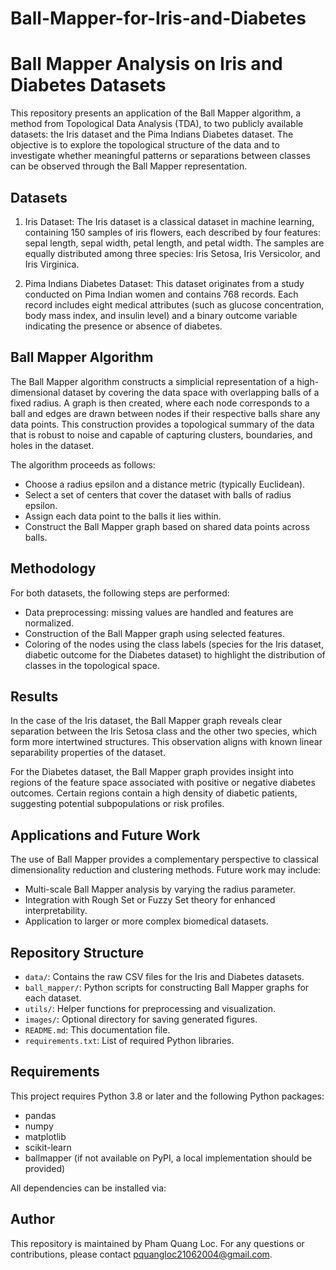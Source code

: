 # Ball-Mapper-for-Iris-and-Diabetes
# Ball Mapper Analysis on Iris and Diabetes Datasets

This repository presents an application of the Ball Mapper algorithm, a method from Topological Data Analysis (TDA), to two publicly available datasets: the Iris dataset and the Pima Indians Diabetes dataset. The objective is to explore the topological structure of the data and to investigate whether meaningful patterns or separations between classes can be observed through the Ball Mapper representation.

## Datasets

1. Iris Dataset:
The Iris dataset is a classical dataset in machine learning, containing 150 samples of iris flowers, each described by four features: sepal length, sepal width, petal length, and petal width. The samples are equally distributed among three species: Iris Setosa, Iris Versicolor, and Iris Virginica.

2. Pima Indians Diabetes Dataset:
This dataset originates from a study conducted on Pima Indian women and contains 768 records. Each record includes eight medical attributes (such as glucose concentration, body mass index, and insulin level) and a binary outcome variable indicating the presence or absence of diabetes.

## Ball Mapper Algorithm

The Ball Mapper algorithm constructs a simplicial representation of a high-dimensional dataset by covering the data space with overlapping balls of a fixed radius. A graph is then created, where each node corresponds to a ball and edges are drawn between nodes if their respective balls share any data points. This construction provides a topological summary of the data that is robust to noise and capable of capturing clusters, boundaries, and holes in the dataset.

The algorithm proceeds as follows:
- Choose a radius epsilon and a distance metric (typically Euclidean).
- Select a set of centers that cover the dataset with balls of radius epsilon.
- Assign each data point to the balls it lies within.
- Construct the Ball Mapper graph based on shared data points across balls.

## Methodology

For both datasets, the following steps are performed:
- Data preprocessing: missing values are handled and features are normalized.
- Construction of the Ball Mapper graph using selected features.
- Coloring of the nodes using the class labels (species for the Iris dataset, diabetic outcome for the Diabetes dataset) to highlight the distribution of classes in the topological space.

## Results

In the case of the Iris dataset, the Ball Mapper graph reveals clear separation between the Iris Setosa class and the other two species, which form more intertwined structures. This observation aligns with known linear separability properties of the dataset.

For the Diabetes dataset, the Ball Mapper graph provides insight into regions of the feature space associated with positive or negative diabetes outcomes. Certain regions contain a high density of diabetic patients, suggesting potential subpopulations or risk profiles.

## Applications and Future Work

The use of Ball Mapper provides a complementary perspective to classical dimensionality reduction and clustering methods. Future work may include:
- Multi-scale Ball Mapper analysis by varying the radius parameter.
- Integration with Rough Set or Fuzzy Set theory for enhanced interpretability.
- Application to larger or more complex biomedical datasets.

## Repository Structure

- `data/`: Contains the raw CSV files for the Iris and Diabetes datasets.
- `ball_mapper/`: Python scripts for constructing Ball Mapper graphs for each dataset.
- `utils/`: Helper functions for preprocessing and visualization.
- `images/`: Optional directory for saving generated figures.
- `README.md`: This documentation file.
- `requirements.txt`: List of required Python libraries.

## Requirements

This project requires Python 3.8 or later and the following Python packages:
- pandas
- numpy
- matplotlib
- scikit-learn
- ballmapper (if not available on PyPI, a local implementation should be provided)

All dependencies can be installed via:


## Author

This repository is maintained by Pham Quang Loc. For any questions or contributions, please contact pquangloc21062004@gmail.com.
